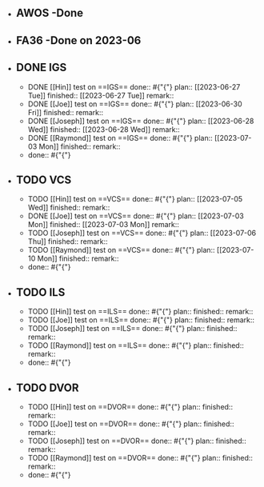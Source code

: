 - ## AWOS -Done
- ## FA36 -Done on 2023-06
- ## DONE IGS
	- DONE [[Hin]] test on ==IGS==
	  done:: #{"{"}
	  plan:: [[2023-06-27 Tue]] 
	  finished:: [[2023-06-27 Tue]] 
	  remark::
	- DONE [[Joe]] test on ==IGS==
	  done:: #{"{"}
	  plan:: [[2023-06-30 Fri]] 
	  finished::
	  remark::
	- DONE [[Joseph]] test on ==IGS==
	  done:: #{"{"}
	  plan:: [[2023-06-28 Wed]] 
	  finished:: [[2023-06-28 Wed]] 
	  remark::
	- DONE [[Raymond]] test on ==IGS==
	  done:: #{"{"}
	  plan:: [[2023-07-03 Mon]] 
	  finished::
	  remark::
	- done:: #{"{"}
- ## TODO VCS
	- TODO [[Hin]] test on ==VCS==
	  done:: #{"{"}
	  plan:: [[2023-07-05 Wed]] 
	  finished::
	  remark::
	- DONE [[Joe]] test on ==VCS==
	  done:: #{"{"}
	  plan:: [[2023-07-03 Mon]] 
	  finished:: [[2023-07-03 Mon]] 
	  remark::
	- TODO [[Joseph]] test on ==VCS==
	  done:: #{"{"}
	  plan:: [[2023-07-06 Thu]] 
	  finished::
	  remark::
	- TODO [[Raymond]] test on ==VCS==
	  done:: #{"{"}
	  plan:: [[2023-07-10 Mon]] 
	  finished::
	  remark::
	- done:: #{"{"}
- ## TODO ILS
	- TODO [[Hin]] test on ==ILS==
	  done:: #{"{"}
	  plan:: 
	  finished::
	  remark::
	- TODO [[Joe]] test on ==ILS==
	  done:: #{"{"}
	  plan:: 
	  finished::
	  remark::
	- TODO [[Joseph]] test on ==ILS==
	  done:: #{"{"}
	  plan:: 
	  finished::
	  remark::
	- TODO [[Raymond]] test on ==ILS==
	  done:: #{"{"}
	  plan::
	  finished::
	  remark::
	- done:: #{"{"}
- ## TODO DVOR
	- TODO [[Hin]] test on ==DVOR==
	  done:: #{"{"}
	  plan:: 
	  finished::
	  remark::
	- TODO [[Joe]] test on ==DVOR==
	  done:: #{"{"}
	  plan:: 
	  finished::
	  remark::
	- TODO [[Joseph]] test on ==DVOR==
	  done:: #{"{"}
	  plan:: 
	  finished::
	  remark::
	- TODO [[Raymond]] test on ==DVOR==
	  done:: #{"{"}
	  plan:: 
	  finished::
	  remark::
	- done:: #{"{"}